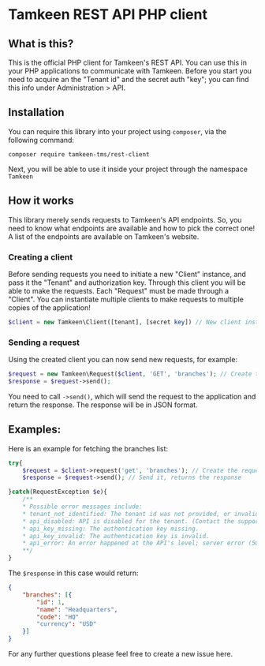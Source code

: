 # Tamkeen REST API PHP client

## What is this?
This is the official PHP client for Tamkeen's REST API. You can use this in your PHP applications to communicate with Tamkeen. 
Before you start you need to acquire an the "Tenant id" and the secret auth "key"; you can find this info under Administration > API.

## Installation
You can require this library into your project using `composer`, via the following command:
```shell
composer require tamkeen-tms/rest-client
```
Next, you will be able to use it inside your project through the namespace `Tamkeen`

## How it works
This library merely sends requests to Tamkeen's API endpoints. 
So, you need to know what endpoints are available and how to pick the correct one! A list of the endpoints are available on Tamkeen's website.

### Creating a client
Before sending requests you need to initiate a new "Client" instance, and pass it the "Tenant" and authorization key. Through this client you will be able to make the requests. Each "Request" must be made through a "Client". You can instantiate multiple clients to make requests to multiple copies of the application! 
```PHP
$client = new Tamkeen\Client([tenant], [secret key]) // New client instance
```
### Sending a request
Using the created client you can now send new requests, for example:
```PHP
$request = new Tamkeen\Request($client, 'GET', 'branches'); // Create the request
$response = $request->send();
```
You need to call `->send()`, which will send the request to the application and return the response. The response will be in JSON format.

## Examples:
Here is an example for fetching the branches list:
```PHP
try{
    $request = $client->request('get', 'branches'); // Create the request
    $response = $request->send(); // Send it, returns the response

}catch(RequestException $e){
    /**
    * Possible error messages include:
    * tenant_not_identified: The tenant id was not provided, or invalid
    * api_disabled: API is disabled for the tenant. (Contact the support team to enable it).
    * api_key_missing: The authentication key missing.
    * api_key_invalid: The authentication key is invalid.
    * api_error: An error happened at the API's level; server error (500).
    **/
}
```

The `$response` in this case would return:
```json
{
    "branches": [{
        "id": 1,
        "name": "Headquarters",
        "code": "HQ"
        "currency": "USD"
    }]
}
```

For any further questions please feel free to create a new issue here.